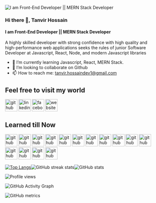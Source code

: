 ![I am Front-End Developer || MERN Stack Developer](https://media-exp1.licdn.com/dms/image/C5616AQGztgQwmcDOFQ/profile-displaybackgroundimage-shrink_350_1400/0/1638082781550?e=1644451200&v=beta&t=v9e4nqq94YtlkDFB6kHWuTxWZGKpYSZ4XSzLQmNBcsQ)

### Hi there 👋, Tanvir Hossain

#### I am Front-End Developer || MERN Stack Developer

A highly skilled developer with strong confidence with high quality and high-performance web applications seeks
the rules of junior Software Developer at Javascript, React, Node, and modern Javascript libraries

- 🌱 I’m currently learning Javascript, React, MERN Stack.
- 👯 I’m looking to collaborate on Github
- 📫 How to reach me: tanvir.hossaindev1@gmail.com

## Feel free to visit my world

[<img src='https://i.ibb.co/jrVNhrt/8.png' alt='github' height='40'>](https://github.com/tanvir1017) [<img src='https://cdn.jsdelivr.net/npm/simple-icons@3.0.1/icons/linkedin.svg' alt='linkedin' height='40'>](https://www.linkedin.com/in/tanvir1017/) [<img src='https://cdn.jsdelivr.net/npm/simple-icons@3.0.1/icons/facebook.svg' alt='facebook' height='40'>](https://www.facebook.com/tanvir1017) [<img src='https://cdn.jsdelivr.net/npm/simple-icons@3.0.1/icons/icloud.svg' alt='website' height='40'>](https://prothfolio.web.app/)

## Learned till Now

[<img src='https://i.ibb.co/6WNB3Vs/3.png' alt='github' height='40'>](https://i.ibb.co/jrVNhrt/8.png)
[<img src='https://i.ibb.co/BgNgFK1/6.png' alt='github' height='40'>](https://i.ibb.co/jrVNhrt/8.png)
[<img src='https://i.ibb.co/NyL9Hjw/4.png' alt='github' height='40'>](https://i.ibb.co/jrVNhrt/8.png)
[<img src='https://i.ibb.co/sbsn12R/16.png' alt='github' height='40'>](https://i.ibb.co/jrVNhrt/8.png)
[<img src='https://i.ibb.co/0jFpNdg/1.png' alt='github' height='40'>](https://i.ibb.co/jrVNhrt/8.png)
[<img src='https://i.ibb.co/tDp5pzD/15.png' alt='github' height='40'>](https://i.ibb.co/jrVNhrt/8.png)
[<img src='https://i.ibb.co/kXrDs96/2.png' alt='github' height='40'>](https://i.ibb.co/jrVNhrt/8.png)
[<img src='https://i.ibb.co/BG769zF/14.png' alt='github' height='40'>](https://i.ibb.co/jrVNhrt/8.png)
[<img src='https://i.ibb.co/Cb1WhGP/5.png' alt='github' height='40'>](https://i.ibb.co/jrVNhrt/8.png)
[<img src='https://i.ibb.co/54X6GyJ/9.png' alt='github' height='40'>](https://i.ibb.co/jrVNhrt/8.png)
[<img src='https://i.ibb.co/4FSwqxj/12.png' alt='github' height='40'>](https://i.ibb.co/jrVNhrt/8.png)
[<img src='https://i.ibb.co/GpBP2fY/11.png' alt='github' height='40'>](https://i.ibb.co/jrVNhrt/8.png)
[<img src='https://i.ibb.co/F4Lq49F/7.png' alt='github' height='40'>](https://i.ibb.co/jrVNhrt/8.png)
[<img src='https://i.ibb.co/jrVNhrt/8.png' alt='github' height='40'>](https://i.ibb.co/jrVNhrt/8.png)
[<img src='https://i.ibb.co/r40BgZP/13.png' alt='github' height='40'>](https://i.ibb.co/jrVNhrt/8.png)

<!-- languages that i used -->

[![Top Langs](https://github-readme-stats.vercel.app/api/top-langs/?username=tanvir1017)](https://github.com/anuraghazra/github-readme-stats)![GitHub streak stats](https://github-readme-streak-stats.herokuapp.com/?user=tanvir1017)![GitHub stats](https://github-readme-stats.vercel.app/api?username=tanvir1017&show_icons=true)

<!-- contributes -->

![Profile views](https://gpvc.arturio.dev/tanvir1017)

<!-- activity graph -->

![GitHub Activity Graph](https://activity-graph.herokuapp.com/graph?username=tanvir1017)

<!-- all activity -->

![GitHub metrics](https://metrics.lecoq.io/tanvir1017)
